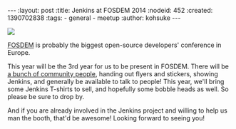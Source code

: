 --- :layout: post :title: Jenkins at FOSDEM 2014 :nodeid: 452 :created: 1390702838 :tags: - general - meetup :author: kohsuke ---

![](http://jenkins-ci.org/sites/default/files/images/fosdem.png)

[FOSDEM](http://en.wikipedia.org/wiki/FOSDEM) is probably the biggest open-source developers' conference in Europe.

This year will be the 3rd year for us to be present in FOSDEM. There will be [a bunch of community people](https://wiki.jenkins-ci.org/display/JENKINS/FOSDEM), handing out flyers and stickers, showing Jenkins, and generally be available to talk to people! This year, we'll bring some Jenkins T-shirts to sell, and hopefully some bobble heads as well. So please be sure to drop by.

And if you are already involved in the Jenkins project and willing to help us man the booth, that'd be awesome! Looking forward to seeing you!

